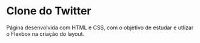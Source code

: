 # Clone do Twitter

Página desenvolvida com HTML e CSS, com o objetivo de estudar e utlizar o Flexbox na criação do layout. 
